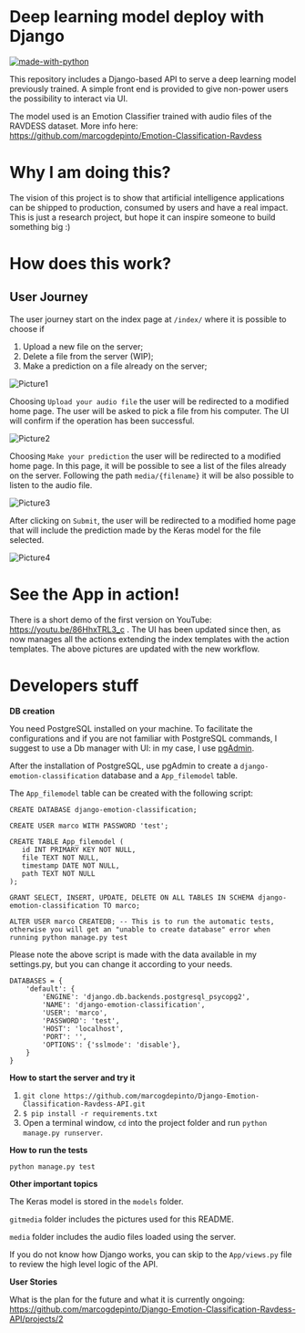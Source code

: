 # Deep learning model deploy with Django

[![made-with-python](https://img.shields.io/badge/Made%20with-Python-1f425f.svg)](https://www.python.org/)

This repository includes a Django-based API to serve a deep learning model previously trained. A simple front end is provided to give non-power users the possibility to interact via UI.

The model used is an Emotion Classifier trained with audio files of the RAVDESS dataset. More info here: https://github.com/marcogdepinto/Emotion-Classification-Ravdess

# Why I am doing this?

The vision of this project is to show that artificial intelligence applications can be shipped to production, consumed by users and have a real impact.
This is just a research project, but hope it can inspire someone to build something big :)

# How does this work?

## User Journey

The user journey start on the index page at ```/index/``` where it is possible to choose if 

1) Upload a new file on the server;
2) Delete a file from the server (WIP);
3) Make a prediction on a file already on the server;

![Picture1](https://github.com/marcogdepinto/Django-Emotion-Classification-Ravdess-API/blob/master/gitmedia/index.png)

Choosing ```Upload your audio file``` the user will be redirected to a modified home page. The user will be asked to pick a file from his computer. The UI will confirm if the operation has been successful. 

![Picture2](https://github.com/marcogdepinto/Django-Emotion-Classification-Ravdess-API/blob/master/gitmedia/fileuploadv2.png)

Choosing ```Make your prediction``` the user will be redirected to a modified home page. In this page, it will be possible to see a list of the files already on the server. Following the path ```media/{filename}``` it will be also possible to listen to the audio file.

![Picture3](https://github.com/marcogdepinto/Django-Emotion-Classification-Ravdess-API/blob/master/gitmedia/fileselectionv2.png)

After clicking on ```Submit```, the user will be redirected to a modified home page that will include the prediction made by the Keras model for the file selected.

![Picture4](https://github.com/marcogdepinto/Django-Emotion-Classification-Ravdess-API/blob/master/gitmedia/predict.png)

# See the App in action!

There is a short demo of the first version on YouTube: https://youtu.be/86HhxTRL3_c . The UI has been updated since then, as now manages all the actions extending the index templates with the action templates. The above pictures are updated with the new workflow.

# Developers stuff

**DB creation**

You need PostgreSQL installed on your machine. To facilitate the configurations and if you are not familiar with PostgreSQL commands, I suggest to use a Db manager with UI: in my case, I use [pgAdmin](https://www.pgadmin.org/). 

After the installation of PostgreSQL, use pgAdmin to create a ```django-emotion-classification``` database and a ```App_filemodel``` table.

The ```App_filemodel``` table can be created with the following script:

```
CREATE DATABASE django-emotion-classification;

CREATE USER marco WITH PASSWORD 'test';

CREATE TABLE App_filemodel (
   id INT PRIMARY KEY NOT NULL,
   file TEXT NOT NULL,
   timestamp DATE NOT NULL,
   path TEXT NOT NULL
);

GRANT SELECT, INSERT, UPDATE, DELETE ON ALL TABLES IN SCHEMA django-emotion-classification TO marco;

ALTER USER marco CREATEDB; -- This is to run the automatic tests, otherwise you will get an "unable to create database" error when running python manage.py test

```

Please note the above script is made with the data available in my settings.py, but you can change it according to your needs.
```
DATABASES = {
    'default': {
        'ENGINE': 'django.db.backends.postgresql_psycopg2',
        'NAME': 'django-emotion-classification',
        'USER': 'marco',
        'PASSWORD': 'test',
        'HOST': 'localhost',
        'PORT': '',
        'OPTIONS': {'sslmode': 'disable'},
    }
}
```

**How to start the server and try it**

1) ```git clone https://github.com/marcogdepinto/Django-Emotion-Classification-Ravdess-API.git```
2) ```$ pip install -r requirements.txt```
3) Open a terminal window, ```cd``` into the project folder and run ```python manage.py runserver```.

**How to run the tests**

```python manage.py test```

**Other important topics**

The Keras model is stored in the ```models``` folder.

```gitmedia``` folder includes the pictures used for this README.

```media``` folder includes the audio files loaded using the server. 

If you do not know how Django works, you can skip to the ``App/views.py`` file to review the high level logic of the API.

**User Stories**

What is the plan for the future and what it is currently ongoing: https://github.com/marcogdepinto/Django-Emotion-Classification-Ravdess-API/projects/2
